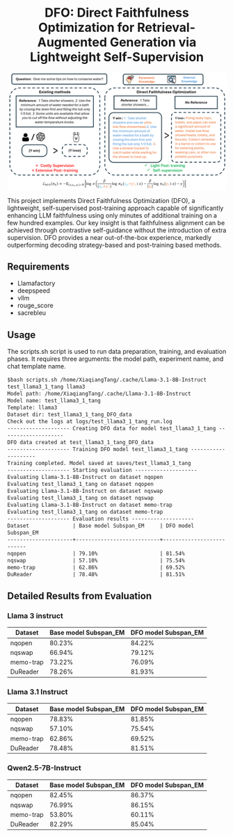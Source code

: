 # <center>DFO: Direct Faithfulness Optimization for Retrieval-Augmented Generation via Lightweight Self-Supervision</center>

![alt text](figs/method.png)

This project implements Direct Faithfulness Optimization (DFO), a lightweight, self-supervised post-training approach capable of significantly enhancing LLM faithfulness using only minutes of additional training on a few hundred examples.
 Our key insight is that faithfulness alignment can be achieved through contrastive self-guidance without the introduction of extra supervision.
 DFO provides a near out-of-the-box experience, markedly outperforming decoding strategy-based and post-training based methods.

## Requirements
- Llamafactory
- deepspeed
- vllm
- rouge_score
- sacrebleu
 


## Usage
The scripts.sh script is used to run data preparation, training, and evaluation phases. It requires three arguments: the model path, experiment name, and chat template name.
```shell
$bash scripts.sh /home/XiaqiangTang/.cache/Llama-3.1-8B-Instruct test_llama3_1_tang llama3
Model path: /home/XiaqiangTang/.cache/Llama-3.1-8B-Instruct
Model name: test_llama3_1_tang
Template: llama3
Dataset dir: test_llama3_1_tang_DFO_data
Check out the logs at logs/test_llama3_1_tang_run.log
-------------------- Creating DFO data for model test_llama3_1_tang --------------------
DFO data created at test_llama3_1_tang_DFO_data
-------------------- Training DFO model test_llama3_1_tang --------------------
Training completed. Model saved at saves/test_llama3_1_tang
-------------------- Starting evaluation --------------------
Evaluating Llama-3.1-8B-Instruct on dataset nqopen
Evaluating test_llama3_1_tang on dataset nqopen
Evaluating Llama-3.1-8B-Instruct on dataset nqswap
Evaluating test_llama3_1_tang on dataset nqswap
Evaluating Llama-3.1-8B-Instruct on dataset memo-trap
Evaluating test_llama3_1_tang on dataset memo-trap
-------------------- Evaluation results --------------------
Dataset              | Base model Subspan_EM     | DFO model Subspan_EM     
---------------------+---------------------------+--------------------------
nqopen               | 79.10%                    | 81.54%                   
nqswap               | 57.10%                    | 75.54%                   
memo-trap            | 62.86%                    | 69.52% 
DuReader             | 78.48%                    | 81.51%               
```




## Detailed Results from Evaluation

### Llama 3 instruct
| Dataset   | Base model Subspan_EM | DFO model Subspan_EM |
|-----------|-----------------------|----------------------|
| nqopen    | 80.23%                | 84.22%               |
| nqswap    | 66.94%                | 79.12%               |
| memo-trap | 73.22%                | 76.09%               |
| DuReader  | 78.26%                | 81.93%               |

### Llama 3.1 Instruct
| Dataset   | Base model Subspan_EM | DFO model Subspan_EM |
|-----------|-----------------------|----------------------|
| nqopen    | 78.83%                | 81.85%               |
| nqswap    | 57.10%                | 75.54%               |
| memo-trap | 62.86%                | 69.52%               |
| DuReader  | 78.48%                | 81.51%               |

### Qwen2.5-7B-Instruct
| Dataset   | Base model Subspan_EM | DFO model Subspan_EM |
|-----------|-----------------------|----------------------|
| nqopen    | 82.45%                | 86.37%               |
| nqswap    | 76.99%                | 86.15%               |
| memo-trap | 53.80%                | 60.11%               |
| DuReader  | 82.29%                | 85.04%               |




